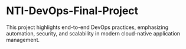 # NTI-DevOps-Final-Project
This project highlights end-to-end DevOps practices, emphasizing automation, security, and scalability in modern cloud-native application management.
